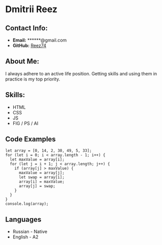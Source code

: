 # Dmitrii Reez

## Contact Info:
* **Email:** ******@gmail.com
* **GitHub:** [Reez74](https://github.com/Reez74)

## About Me:
I always adhere to an active life position. Getting skills and using them in practice is my top priority.

## Skills:
* HTML
* CSS
* JS
* FIG / PS / AI

## Code Examples
```
let array = [0, 14, 2, 30, 49, 5, 33];
for (let i = 0; i < array.length - 1; i++) {
  let maxValue = array[i];
  for (let j = i + 1; j < array.length; j++) {
    if (array[j] > maxValue) {
      maxValue = array[j];
      let swap = array[i];
      array[i] = maxValue;
      array[j] = swap;
    }
  }
}
console.log(array);
```


## Languages
* Russian - Native
* English - A2

